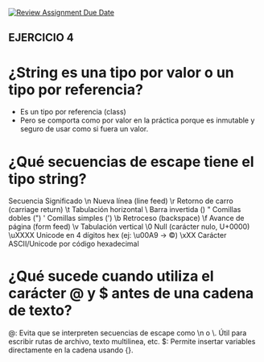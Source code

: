 [![Review Assignment Due Date](https://classroom.github.com/assets/deadline-readme-button-22041afd0340ce965d47ae6ef1cefeee28c7c493a6346c4f15d667ab976d596c.svg)](https://classroom.github.com/a/24pP-Pw_)
## EJERCICIO 4
# ¿String es una tipo por valor o un tipo por referencia?
- Es un tipo por referencia (class)
- Pero se comporta como por valor en la práctica porque es inmutable y seguro de usar como si fuera un valor.
# ¿Qué secuencias de escape tiene el tipo string?
Secuencia	Significado
\n	Nueva línea (line feed)
\r	Retorno de carro (carriage return)
\t	Tabulación horizontal
\\	Barra invertida (\)
\"	Comillas dobles (")
\'	Comillas simples (')
\b	Retroceso (backspace)
\f	Avance de página (form feed)
\v	Tabulación vertical
\0	Null (carácter nulo, U+0000)
\uXXXX	Unicode en 4 dígitos hex (ej: \u00A9 → ©)
\xXX	Carácter ASCII/Unicode por código hexadecimal
# ¿Qué sucede cuando utiliza el carácter @ y $ antes de una cadena de texto?
@: Evita que se interpreten secuencias de escape como \n o \\. Útil para escribir rutas de archivo, texto multilinea, etc.
$: Permite insertar variables directamente en la cadena usando {}.